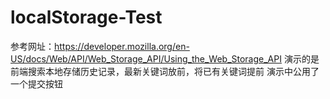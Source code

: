 # localStorage-Test
参考网址：https://developer.mozilla.org/en-US/docs/Web/API/Web_Storage_API/Using_the_Web_Storage_API
演示的是前端搜索本地存储历史记录，最新关键词放前，将已有关键词提前
演示中公用了一个提交按钮
